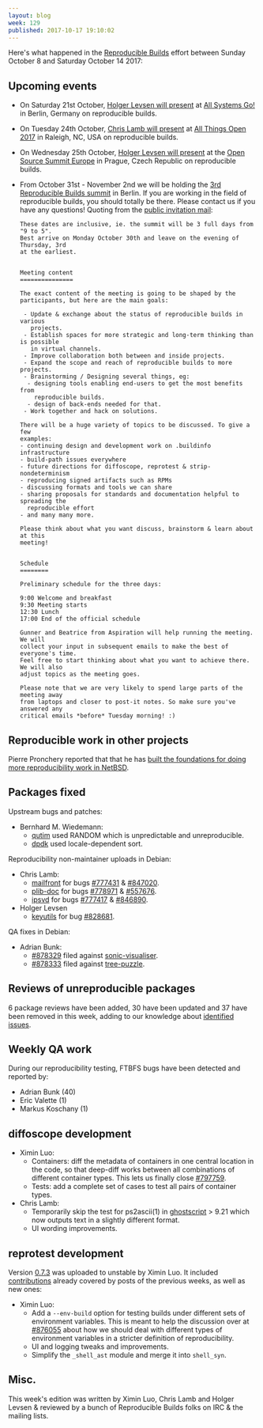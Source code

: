 ```yaml
---
layout: blog
week: 129
published: 2017-10-17 19:10:02
---
```


Here's what happened in the [Reproducible
Builds](https://reproducible-builds.org) effort between Sunday October 8 and
Saturday October 14 2017:


Upcoming events
---------------

- On Saturday 21st October, [Holger Levsen will present](https://cfp.all-systems-go.io/en/ASG2017/public/events/117)
  at [All Systems Go!](https://all-systems-go.io/) in Berlin, Germany on
  reproducible builds.

- On Tuesday 24th October, [Chris Lamb will
  present](https://allthingsopen.org/talk/you-think-youre-not-a-target-a-tale-of-three-developers/)
  at [All Things Open 2017](https://allthingsopen.org) in Raleigh,
  NC, USA on reproducible builds.

- On Wednesday 25th October, [Holger Levsen will
  present](https://osseu17.sched.com/event/BxJs/reproducible-builds-we-made-lots-of-progress-in-many-places-but-were-still-far-from-our-goals-of-changing-the-software-world-holger-levsen)
  at the [Open Source Summit Europe](https://osseu17.sched.com) in Prague,
  Czech Republic on reproducible builds.

- From October 31st - November 2nd we will be holding the
  [3rd Reproducible Builds summit](https://reproducible-builds.org/events/berlin2017/)
  in Berlin. If you are working in the field of reproducible builds, you should totally be
  there. Please contact us if you have any questions! Quoting from the [public invitation mail](https://lists.reproducible-builds.org/pipermail/rb-general/2017-October/000653.html):

      These dates are inclusive, ie. the summit will be 3 full days from "9 to 5".
      Best arrive on Monday October 30th and leave on the evening of Thursday, 3rd
      at the earliest.


      Meeting content
      ===============

      The exact content of the meeting is going to be shaped by the
      participants, but here are the main goals:

       - Update & exchange about the status of reproducible builds in various
         projects.
       - Establish spaces for more strategic and long-term thinking than is possible
         in virtual channels.
       - Improve collaboration both between and inside projects.
       - Expand the scope and reach of reproducible builds to more projects.
       - Brainstorming / Designing several things, eg:
        - designing tools enabling end-users to get the most benefits from
          reproducible builds.
        - design of back-ends needed for that.
       - Work together and hack on solutions.

      There will be a huge variety of topics to be discussed. To give a few
      examples:
      - continuing design and development work on .buildinfo infrastructure
      - build-path issues everywhere
      - future directions for diffoscope, reprotest & strip-nondeterminism
      - reproducing signed artifacts such as RPMs
      - discussing formats and tools we can share
      - sharing proposals for standards and documentation helpful to spreading the
        reproducible effort
      - and many many more.

      Please think about what you want discuss, brainstorm & learn about at this
      meeting!


      Schedule
      ========

      Preliminary schedule for the three days:

      9:00 Welcome and breakfast
      9:30 Meeting starts
      12:30 Lunch
      17:00 End of the official schedule

      Gunner and Beatrice from Aspiration will help running the meeting. We will
      collect your input in subsequent emails to make the best of everyone's time.
      Feel free to start thinking about what you want to achieve there. We will also
      adjust topics as the meeting goes.

      Please note that we are very likely to spend large parts of the meeting away
      from laptops and closer to post-it notes. So make sure you've answered any
      critical emails *before* Tuesday morning! :)



Reproducible work in other projects
-----------------------------------

Pierre Pronchery reported that that he has
[built the foundations for doing more reproducibility work in
NetBSD](https://lists.reproducible-builds.org/pipermail/rb-general/2017-October/000654.html).


Packages fixed
--------------

Upstream bugs and patches:

* Bernhard M. Wiedemann:
  * [qutim](https://bugs.launchpad.net/qutim/+bug/1724148) used RANDOM which is
    unpredictable and unreproducible.
  * [dpdk](http://dpdk.org/ml/archives/dev/2017-October/078193.html) used
    locale-dependent sort.

Reproducibility non-maintainer uploads in Debian:

* Chris Lamb:
  * [mailfront](https://tracker.debian.org/pkg/mailfront) for bugs [#777431](https://bugs.debian.org/777431) & [#847020](https://bugs.debian.org/847020).
  * [plib-doc](https://tracker.debian.org/pkg/plib-doc) for bugs [#778971](https://bugs.debian.org/778971) & [#557676](https://bugs.debian.org/557676).
  * [ipsvd](https://tracker.debian.org/pkg/ipsvd) for bugs [#777417](https://bugs.debian.org/777417) & [#846890](https://bugs.debian.org/846890).
* Holger Levsen
  * [keyutils](https://tracker.debian.org/pkg/keyutils) for bug [#828681](https://bugs.debian.org/828681).

QA fixes in Debian:

* Adrian Bunk:
    * [#878329](https://bugs.debian.org/878329) filed against [sonic-visualiser](https://tracker.debian.org/pkg/sonic-visualiser).
    * [#878333](https://bugs.debian.org/878333) filed against [tree-puzzle](https://tracker.debian.org/pkg/tree-puzzle).


Reviews of unreproducible packages
----------------------------------

6 package reviews have been added, 30 have been updated and 37 have been
removed in this week, adding to our knowledge about [identified
issues](https://tests.reproducible-builds.org/debian/index_issues.html).


Weekly QA work
--------------

During our reproducibility testing, FTBFS bugs have been detected and reported by:

 - Adrian Bunk (40)
 - Eric Valette (1)
 - Markus Koschany (1)


diffoscope development
----------------------

- Ximin Luo:
    - Containers: diff the metadata of containers in one central location in
      the code, so that deep-diff works between all combinations of different
      container types. This lets us finally close [#797759](https://bugs.debian.org/797759).
    - Tests: add a complete set of cases to test all pairs of container types.
- Chris Lamb:
    - Temporarily skip the test for ps2ascii(1) in [ghostscript](https://tracker.debian.org/pkg/ghostscript) > 9.21
      which now outputs text in a slightly different format.
    - UI wording improvements.


reprotest development
---------------------

Version [0.7.3](https://tracker.debian.org/news/879113) was uploaded to
unstable by Ximin Luo. It included
[contributions](https://salsa.debian.org/reproducible-builds/reprotest/commits/0.7.3)
already covered by posts of the previous weeks, as well as new ones:

- Ximin Luo:
    - Add a `--env-build` option for testing builds under different sets of
      environment variables. This is meant to help the discussion over at
      [#876055](https://bugs.debian.org/876055) about how we should deal with different types of
      environment variables in a stricter definition of reproducibility.
    - UI and logging tweaks and improvements.
    - Simplify the `_shell_ast` module and merge it into `shell_syn`.


Misc.
-----

This week's edition was written by Ximin Luo, Chris Lamb and Holger Levsen &
reviewed by a bunch of Reproducible Builds folks on IRC & the mailing lists.

